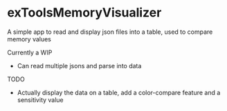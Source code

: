 # exToolsMemoryVisualizer
A simple app to read and display json files into a table, used to compare memory values

Currently a WIP
- Can read multiple jsons and parse into data

TODO
- Actually display the data on a table, add a color-compare feature and a sensitivity value

